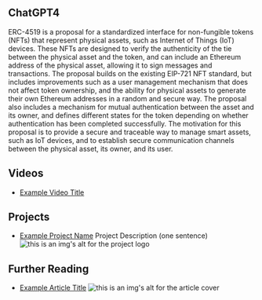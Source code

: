 ## ChatGPT4

ERC-4519 is a proposal for a standardized interface for non-fungible tokens (NFTs) that represent physical assets, such as Internet of Things (IoT) devices. These NFTs are designed to verify the authenticity of the tie between the physical asset and the token, and can include an Ethereum address of the physical asset, allowing it to sign messages and transactions. The proposal builds on the existing EIP-721 NFT standard, but includes improvements such as a user management mechanism that does not affect token ownership, and the ability for physical assets to generate their own Ethereum addresses in a random and secure way. The proposal also includes a mechanism for mutual authentication between the asset and its owner, and defines different states for the token depending on whether authentication has been completed successfully. The motivation for this proposal is to provide a secure and traceable way to manage smart assets, such as IoT devices, and to establish secure communication channels between the physical asset, its owner, and its user.

## Videos

- [Example Video Title](https://www.youtube.com/watch?v=TDGq4aeevgY)

## Projects

- [Example Project Name](https://xxxx.xxx/xxxxx) Project Description (one sentence) ![this is an img's alt for the project logo](https://xxxx.xxx/project-logo.xxx)

## Further Reading

- [Example Article Title](https://xxxx.xxx/xxxxx) ![this is an img's alt for the article cover](https://xxxx.xxx/article-cover.xxx)
